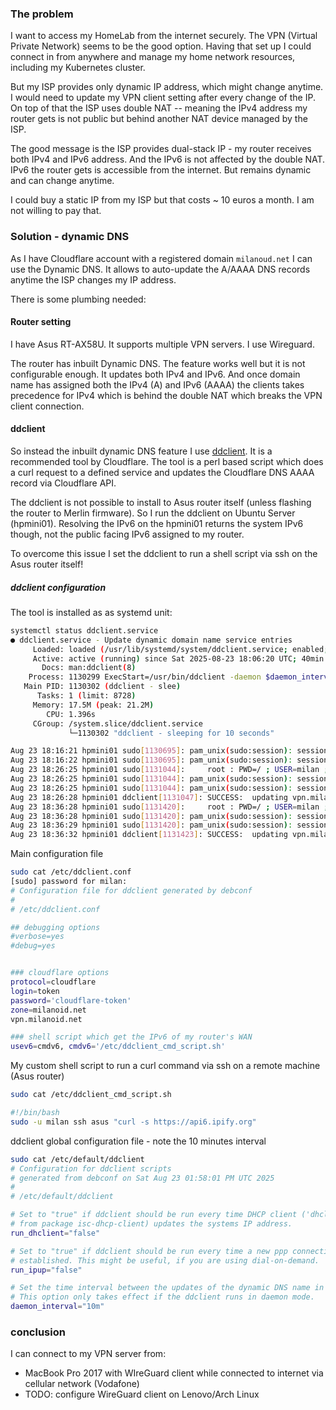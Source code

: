 ### The problem

I want to access my HomeLab from the internet securely. The VPN (Virtual Private Network) seems to be the good option. Having that set up I could connect in from anywhere and manage my home network resources, including my Kubernetes cluster.

But my ISP provides only dynamic IP address, which might change anytime. I would need to update my VPN client setting after every change of the IP. On top of that the ISP uses double NAT -- meaning the IPv4 address my router gets is not public but behind another NAT device managed by the ISP.

The good message is the ISP provides dual-stack IP - my router receives both IPv4 and IPv6 address. And the IPv6 is not affected by the double NAT. IPv6 the router gets is accessible from the internet. But remains dynamic and can change anytime.

I could buy a static IP from my ISP but that costs ~ 10 euros a month. I am not willing to pay that.


### Solution - dynamic DNS

As I have Cloudflare account with a registered domain `milanoud.net` I can use the Dynamic DNS. It allows to auto-update the A/AAAA DNS records anytime the ISP changes my IP address.

There is some plumbing needed:

#### Router setting

I have Asus RT-AX58U. It supports multiple VPN servers. I use Wireguard. 

The router has inbuilt Dynamic DNS. The feature works well but it is not configurable enough. It updates both IPv4 and IPv6. And once domain name has assigned both the IPv4 (A) and IPv6 (AAAA) the clients takes precedence for IPv4 which is behind the double NAT which breaks the VPN client connection.

#### ddclient

So instead the inbuilt dynamic DNS feature I use [ddclient](https://github.com/ddclient/ddclient). It is a recommended tool  by Cloudflare. The tool is a perl based script which does a curl request to a defined service and updates the Cloudflare DNS AAAA record via Cloudflare API.

The ddclient is not possible to install to Asus router itself (unless flashing the router to Merlin firmware). So I run the ddclient on Ubuntu Server (hpmini01). Resolving the IPv6 on the hpmini01 returns the system IPv6 though, not the public facing IPv6 assigned to my router.

To overcome this issue I set the ddclient to run a shell script via ssh on the Asus router itself!


##### ddclient configuration

The tool is installed as as systemd unit:

```bash
systemctl status ddclient.service
● ddclient.service - Update dynamic domain name service entries
     Loaded: loaded (/usr/lib/systemd/system/ddclient.service; enabled; preset: enabled)
     Active: active (running) since Sat 2025-08-23 18:06:20 UTC; 40min ago
       Docs: man:ddclient(8)
    Process: 1130299 ExecStart=/usr/bin/ddclient -daemon $daemon_interval -syslog -pid /run/ddclient.pid (code=exited, status=0/SUCCESS)
   Main PID: 1130302 (ddclient - slee)
      Tasks: 1 (limit: 8728)
     Memory: 17.5M (peak: 21.2M)
        CPU: 1.396s
     CGroup: /system.slice/ddclient.service
             └─1130302 "ddclient - sleeping for 10 seconds"

Aug 23 18:16:21 hpmini01 sudo[1130695]: pam_unix(sudo:session): session opened for user milan(uid=1000) by (uid=0)
Aug 23 18:16:22 hpmini01 sudo[1130695]: pam_unix(sudo:session): session closed for user milan
Aug 23 18:26:25 hpmini01 sudo[1131044]:     root : PWD=/ ; USER=milan ; COMMAND=/usr/bin/ssh asus 'curl -s https://api6.ipify.org'
Aug 23 18:26:25 hpmini01 sudo[1131044]: pam_unix(sudo:session): session opened for user milan(uid=1000) by (uid=0)
Aug 23 18:26:25 hpmini01 sudo[1131044]: pam_unix(sudo:session): session closed for user milan
Aug 23 18:26:28 hpmini01 ddclient[1131047]: SUCCESS:  updating vpn.milanoid.net: IPv6 address set to 2a00:1028:838a:1248:ac15:8c5:6d1a:da41
Aug 23 18:36:28 hpmini01 sudo[1131420]:     root : PWD=/ ; USER=milan ; COMMAND=/usr/bin/ssh asus 'curl -s https://api6.ipify.org'
Aug 23 18:36:28 hpmini01 sudo[1131420]: pam_unix(sudo:session): session opened for user milan(uid=1000) by (uid=0)
Aug 23 18:36:29 hpmini01 sudo[1131420]: pam_unix(sudo:session): session closed for user milan
Aug 23 18:36:32 hpmini01 ddclient[1131423]: SUCCESS:  updating vpn.milanoid.net: IPv6 address set to 2a00:1028:838a:1248:ac15:8c5:6d1a:da41
```

Main configuration file

```bash
sudo cat /etc/ddclient.conf
[sudo] password for milan:
# Configuration file for ddclient generated by debconf
#
# /etc/ddclient.conf

## debugging options
#verbose=yes
#debug=yes


### cloudflare options
protocol=cloudflare
login=token
password='cloudflare-token'
zone=milanoid.net
vpn.milanoid.net

### shell script which get the IPv6 of my router's WAN
usev6=cmdv6, cmdv6='/etc/ddclient_cmd_script.sh'
```


My custom shell script to run a curl command via ssh on a remote machine (Asus router)

```bash
sudo cat /etc/ddclient_cmd_script.sh

#!/bin/bash
sudo -u milan ssh asus "curl -s https://api6.ipify.org"
```

ddclient global configuration file - note the 10 minutes interval

```bash
sudo cat /etc/default/ddclient
# Configuration for ddclient scripts
# generated from debconf on Sat Aug 23 01:58:01 PM UTC 2025
#
# /etc/default/ddclient

# Set to "true" if ddclient should be run every time DHCP client ('dhclient'
# from package isc-dhcp-client) updates the systems IP address.
run_dhclient="false"

# Set to "true" if ddclient should be run every time a new ppp connection is
# established. This might be useful, if you are using dial-on-demand.
run_ipup="false"

# Set the time interval between the updates of the dynamic DNS name in seconds.
# This option only takes effect if the ddclient runs in daemon mode.
daemon_interval="10m"
```
### conclusion

I can connect to my VPN server from:

- MacBook Pro 2017 with WIreGuard client while connected to internet via cellular network (Vodafone)
- TODO: configure WireGuard client on Lenovo/Arch Linux
